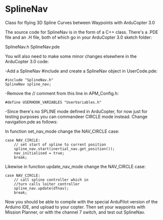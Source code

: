SplineNav
=========

Class for flying 3D Spline Curves between Waypoints with ArduCopter 3.0

The source code for SplineNav is in the form of a C++ class. There's a .PDE file and an .H file, both of which go in your ArduCopter 3.0 sketch folder:

SplineNav.h
SplineNav.pde

You will also need to make some minor changes elsewhere in the ArduCopter 3.0 code:

-Add a SplineNav #include and create a SplineNav object in UserCode.pde:

    #include "SplineNav.h"
    SplineNav spline_nav;

-Remove the // comment from this line in APM_Config.h:

    #define USERHOOK_VARIABLES "UserVariables.h" 

-Since there's no SPLINE mode defined in ArduCopter, for now just for testing purposes you can commandeer CIRCLE mode instead. Change navigation.pde as follows:

In function set_nav_mode change the NAV_CIRCLE case:

    case NAV_CIRCLE:
        // set start of spline to current position
        spline_nav.start(inertial_nav.get_position());
        nav_initialised = true;
        break;            

Likewise in function update_nav_mode change the NAV_CIRCLE case:

    case NAV_CIRCLE:
        // call spline controller which in
        //turn calls loiter controller
        spline_nav.update(dTnav);
        break;

Now you should be able to compile with the special ArduPilot version of the Arduino IDE, and upload to your copter. Then set your waypoints with Mission Planner, or with the channel 7 switch, and test out SplineNav.
